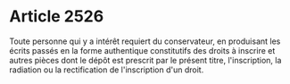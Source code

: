 # Article 2526

Toute personne qui y a intérêt requiert du conservateur, en produisant les écrits passés en la forme authentique constitutifs des droits à inscrire et autres pièces dont le dépôt est prescrit par le présent titre, l'inscription, la radiation ou la rectification de l'inscription d'un droit.
